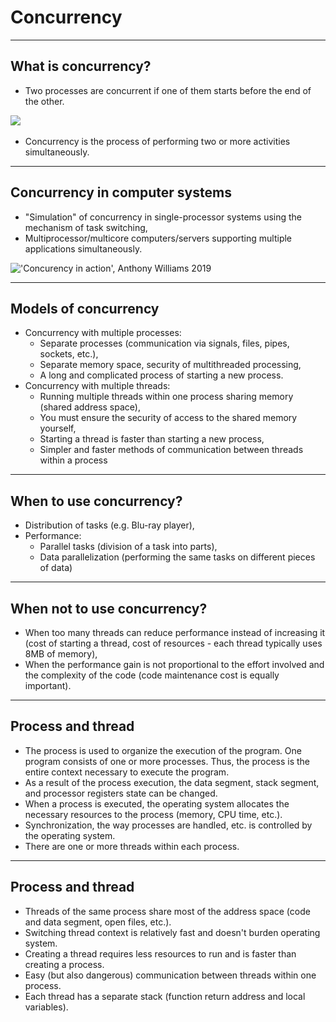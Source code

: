 <!-- .slide: data-background="#111111"-->
# Concurrency

___

## What is concurrency?

* <!-- .element: class="fragment fade-in" --> Two processes are concurrent if one of them starts before the end of the other.

<img class="plain fragment fade-in" data-src="img/01.png" src="img/01.png">

* <!-- .element: class="fragment fade-in" --> Concurrency is the process of performing two or more activities simultaneously.

___

## Concurrency in computer systems

* <!-- .element: class="fragment fade-in" --> "Simulation" of concurrency in single-processor systems using the mechanism of task switching,
* <!-- .element: class="fragment fade-in" --> Multiprocessor/multicore computers/servers supporting multiple applications simultaneously.

<img class="plain fragment fade-in" data-src="img/02.png" src="img/02.png" alt="'Concurency in action', Anthony Williams 2019" title="'Concurency in action', Anthony Williams 2019">

___

## Models of concurrency

* <!-- .element: class="fragment fade-in" --> Concurrency with multiple processes:
  * <!-- .element: class="fragment fade-in" --> Separate processes (communication via signals, files, pipes, sockets, etc.),
  * <!-- .element: class="fragment fade-in" --> Separate memory space, security of multithreaded processing,
  * <!-- .element: class="fragment fade-in" --> A long and complicated process of starting a new process.
* <!-- .element: class="fragment fade-in" --> Concurrency with multiple threads:
  * <!-- .element: class="fragment fade-in" --> Running multiple threads within one process sharing memory (shared address space),
  * <!-- .element: class="fragment fade-in" --> You must ensure the security of access to the shared memory yourself,
  * <!-- .element: class="fragment fade-in" --> Starting a thread is faster than starting a new process,
  * <!-- .element: class="fragment fade-in" --> Simpler and faster methods of communication between threads within a process

___

## When to use concurrency?

* <!-- .element: class="fragment fade-in" --> Distribution of tasks (e.g. Blu-ray player),
* <!-- .element: class="fragment fade-in" --> Performance:
  * <!-- .element: class="fragment fade-in" --> Parallel tasks (division of a task into parts),
  * <!-- .element: class="fragment fade-in" --> Data parallelization (performing the same tasks on different pieces of data)

___

## When not to use concurrency?

* <!-- .element: class="fragment fade-in" --> When too many threads can reduce performance instead of increasing it (cost of starting a thread, cost of resources - each thread typically uses 8MB of memory),
* <!-- .element: class="fragment fade-in" --> When the performance gain is not proportional to the effort involved and the complexity of the code (code maintenance cost is equally important).

___

## Process and thread

* <!-- .element: class="fragment fade-in" --> The process is used to organize the execution of the program. One program consists of one or more processes. Thus, the process is the entire context necessary to execute the program.
* <!-- .element: class="fragment fade-in" --> As a result of the process execution, the data segment, stack segment, and processor registers state can be changed.
* <!-- .element: class="fragment fade-in" --> When a process is executed, the operating system allocates the necessary resources to the process (memory, CPU time, etc.).
* <!-- .element: class="fragment fade-in" --> Synchronization, the way processes are handled, etc. is controlled by the operating system.
* <!-- .element: class="fragment fade-in" --> There are one or more threads within each process.

___

## Process and thread

* <!-- .element: class="fragment fade-in" --> Threads of the same process share most of the address space (code and data segment, open files, etc.).
* <!-- .element: class="fragment fade-in" --> Switching thread context is relatively fast and doesn't burden operating system.
* <!-- .element: class="fragment fade-in" --> Creating a thread requires less resources to run and is faster than creating a process.
* <!-- .element: class="fragment fade-in" --> Easy (but also dangerous) communication between threads within one process.
* <!-- .element: class="fragment fade-in" --> Each thread has a separate stack (function return address and local variables).
